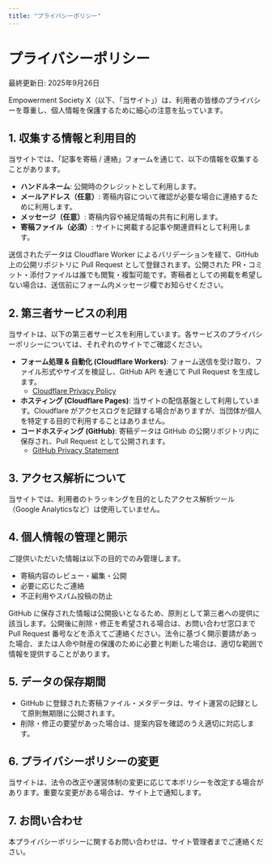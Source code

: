 ```yaml
---
title: "プライバシーポリシー"
---
```


# プライバシーポリシー

最終更新日: 2025年9月26日

Empowerment Society X（以下、「当サイト」）は、利用者の皆様のプライバシーを尊重し、個人情報を保護するために細心の注意を払っています。

## 1. 収集する情報と利用目的

当サイトでは、「記事を寄稿 / 連絡」フォームを通じて、以下の情報を収集することがあります。

*   **ハンドルネーム**: 公開時のクレジットとして利用します。
*   **メールアドレス（任意）**: 寄稿内容について確認が必要な場合に連絡するために利用します。
*   **メッセージ（任意）**: 寄稿内容や補足情報の共有に利用します。
*   **寄稿ファイル（必須）**: サイトに掲載する記事や関連資料として利用します。

送信されたデータは Cloudflare Worker によるバリデーションを経て、GitHub 上の公開リポジトリに Pull Request として登録されます。公開された PR・コミット・添付ファイルは誰でも閲覧・複製可能です。寄稿者としての掲載を希望しない場合は、送信前にフォーム内メッセージ欄でお知らせください。

## 2. 第三者サービスの利用

当サイトは、以下の第三者サービスを利用しています。各サービスのプライバシーポリシーについては、それぞれのサイトでご確認ください。

*   **フォーム処理 & 自動化 (Cloudflare Workers)**: フォーム送信を受け取り、ファイル形式やサイズを検証し、GitHub API を通じて Pull Request を生成します。
    *   [Cloudflare Privacy Policy](https://www.cloudflare.com/privacypolicy/)
*   **ホスティング (Cloudflare Pages)**: 当サイトの配信基盤として利用しています。Cloudflare がアクセスログを記録する場合がありますが、当団体が個人を特定する目的で利用することはありません。
*   **コードホスティング (GitHub)**: 寄稿データは GitHub の公開リポジトリ内に保存され、Pull Request として公開されます。
    *   [GitHub Privacy Statement](https://docs.github.com/site-policy/privacy-policies/github-privacy-statement)

## 3. アクセス解析について

当サイトでは、利用者のトラッキングを目的としたアクセス解析ツール（Google Analyticsなど）は使用していません。

## 4. 個人情報の管理と開示

ご提供いただいた情報は以下の目的でのみ管理します。

*   寄稿内容のレビュー・編集・公開
*   必要に応じたご連絡
*   不正利用やスパム投稿の防止

GitHub に保存された情報は公開扱いとなるため、原則として第三者への提供に該当します。公開後に削除・修正を希望される場合は、お問い合わせ窓口まで Pull Request 番号などを添えてご連絡ください。法令に基づく開示要請があった場合、または人命や財産の保護のために必要と判断した場合は、適切な範囲で情報を提供することがあります。

## 5. データの保存期間

- GitHub に登録された寄稿ファイル・メタデータは、サイト運営の記録として原則無期限に公開されます。
- 削除・修正の要望があった場合は、提案内容を確認のうえ適切に対応します。

## 6. プライバシーポリシーの変更

当サイトは、法令の改正や運営体制の変更に応じて本ポリシーを改定する場合があります。重要な変更がある場合は、サイト上で通知します。

## 7. お問い合わせ

本プライバシーポリシーに関するお問い合わせは、サイト管理者までご連絡ください。
